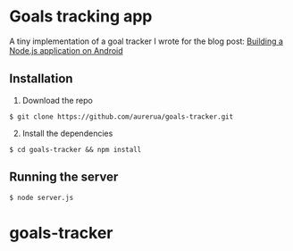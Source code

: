 # Goals tracking app

A tiny implementation of a goal tracker I wrote for the blog post: [Building a Node.js application on Android](https://medium.freecodecamp.com/building-a-node-js-application-on-android-part-2-express-and-nedb-ced04caea7bb#.mjz98zmz1)

## Installation

1. Download the repo
```
$ git clone https://github.com/aurerua/goals-tracker.git
```
2. Install the dependencies
```
$ cd goals-tracker && npm install
```

## Running the server
```
$ node server.js
```
# goals-tracker
